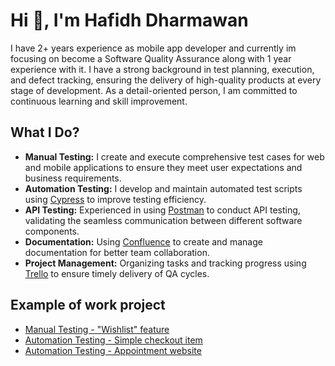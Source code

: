 # Hi 👋, I'm Hafidh Dharmawan

I have 2+ years experience as mobile app developer and currently im focusing on become a Software Quality Assurance along with 1 year experience with it. I have a strong background in test planning, execution, and defect tracking, ensuring the delivery of high-quality products at every stage of development. As a detail-oriented person, I am committed to continuous learning and skill improvement.

## What I Do?

- **Manual Testing:** I create and execute comprehensive test cases for web and mobile applications to ensure they meet user expectations and business requirements.
- **Automation Testing:** I develop and maintain automated test scripts using [Cypress](https://www.cypress.io/) to improve testing efficiency.
- **API Testing:** Experienced in using [Postman](https://www.postman.com/) to conduct API testing, validating the seamless communication between different software components.
- **Documentation:** Using [Confluence](https://www.atlassian.com/software/confluence) to create and manage documentation for better team collaboration.
- **Project Management:** Organizing tasks and tracking progress using [Trello](https://trello.com/) to ensure timely delivery of QA cycles.
  
## Example of work project
- [Manual Testing - "Wishlist" feature](https://github.com/dementozzz/Wishlist_Feature_Manual_Testing)
- [Automation Testing - Simple checkout item](https://github.com/dementozzz/Cypress_simple_checkout_item)
- [Automation Testing - Appointment website](https://github.com/dementozzz/Cypress_appointment_website)

